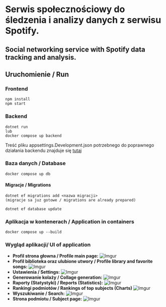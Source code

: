 # Serwis społecznościowy do śledzenia i analizy danych z serwisu Spotify.
## Social networking service with Spotify data tracking and analysis.
## Uruchomienie / Run

### Frontend
```
npm install
npm start
```

### Backend
```
dotnet run
lub
docker compose up backend
```
Treść pliku appsettings.Development.json potrzebnego do poprawnego działania backendu znajduje się [tutaj](backend/README.md)

### Baza danych / Database
```
docker compose up db
```
#### Migracje / Migrations
```
dotnet ef migrations add <nazwa migracji>
(migracje sa juz gotowe / migrations are already prepared)

dotnet ef database update
```

### Aplikacja w kontenerach / Application in containers
```
docker compose up --build
```

### Wygląd aplikacji/ UI of application
- **Profil strona głowna / Profile main page:**
![Imgur](https://imgur.com/oHBTsRg.gif)
- **Profil biblioteka oraz ulubione utwory / Profile library and favorite songs:**
![Imgur](https://imgur.com/KYo9XPu.gif)
- **Ustawienia / Settings:**
![Imgur](https://imgur.com/L81MiQQ.gif)
- **Generowanie kolaży / Collage generation:**
![Imgur](https://imgur.com/TNewSU8.gif)
- **Raporty (Statystyki) / Reports (Statistics):**
![Imgur](https://imgur.com/k3J3zNp.gif)
- **Rankingi podmiotów / Rankings of top subjects (Charts)**
![Imgur](https://imgur.com/iOaP9Zf.gif)
- **Wyszukiwanie / Search:**
![Imgur](https://imgur.com/oSlK370.gif)
- **Strona podmiotu / Subject page:**
![Imgur](https://imgur.com/jC0rvB8.gif)



